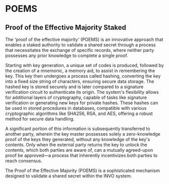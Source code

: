 # POEMS
## Proof of the Effective Majority Staked

The 'proof of the effective majority' (POEMS) is an innovative approach that enables a staked authority to validate a shared secret through a process that necessitates the exchange of specific records, where neither party possesses any prior knowledge to complete a single proof.

Starting with key generation, a unique set of codes is produced, followed by the creation of a mnemonic, a memory aid, to assist in remembering the key. This key then undergoes a process called hashing, converting the key into a fixed size string of characters, ensuring secure data storage. The hashed key is stored securely and is later compared to a signature verification circuit to authenticate its origin. The system's flexibility allows for additional layers of cryptography, capable of tasks like signature verification or generating new keys for private hashes. These hashes can be used in stored procedures in databases, compatible with various cryptographic algorithms like SHA256, RSA, and AES, offering a robust method for secure data handling.

A significant portion of this information is subsequently transferred to another party, wherein the key master possesses solely a zero-knowledge proof of the keys they generated, without any knowledge of the key's contents. Only when the external party returns the key to unlock the contents, which both parties are aware of, can a mutually agreed-upon proof be approved—a process that inherently incentivizes both parties to reach consensus.

The Proof of the Effective Majority (POEMS) is a sophisticated mechanism designed to validate a shared secret within the INVO system.
